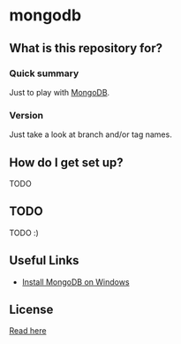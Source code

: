 # mongodb #

## What is this repository for? ##

### Quick summary ###
Just to play with [MongoDB](https://www.mongodb.com/).

### Version ###
Just take a look at branch and/or tag names.

## How do I get set up? ##
TODO

## TODO ##
TODO :)

## Useful Links ##
* [Install MongoDB on Windows](https://docs.mongodb.com/getting-started/shell/tutorial/install-mongodb-on-windows/)

## License ##
[Read here](LICENSE)
